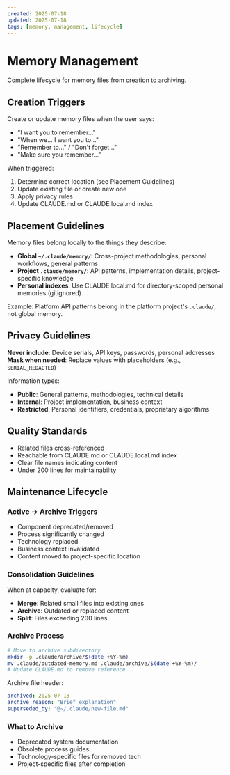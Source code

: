```yaml
---
created: 2025-07-18
updated: 2025-07-18
tags: [memory, management, lifecycle]
---
```


# Memory Management

Complete lifecycle for memory files from creation to archiving.

## Creation Triggers

Create or update memory files when the user says:

- "I want you to remember..."
- "When we... I want you to..."
- "Remember to..." / "Don't forget..."
- "Make sure you remember..."

When triggered:

1. Determine correct location (see Placement Guidelines)
2. Update existing file or create new one
3. Apply privacy rules
4. Update CLAUDE.md or CLAUDE.local.md index

## Placement Guidelines

Memory files belong locally to the things they describe:

- **Global `~/.claude/memory/`**: Cross-project methodologies, personal workflows, general patterns
- **Project `.claude/memory/`**: API patterns, implementation details, project-specific knowledge
- **Personal indexes**: Use CLAUDE.local.md for directory-scoped personal memories (gitignored)

Example: Platform API patterns belong in the platform project's `.claude/`, not global memory.

## Privacy Guidelines

**Never include**: Device serials, API keys, passwords, personal addresses  
**Mask when needed**: Replace values with placeholders (e.g., `SERIAL_REDACTED`)

Information types:

- **Public**: General patterns, methodologies, technical details
- **Internal**: Project implementation, business context
- **Restricted**: Personal identifiers, credentials, proprietary algorithms

## Quality Standards

- Related files cross-referenced
- Reachable from CLAUDE.md or CLAUDE.local.md index
- Clear file names indicating content
- Under 200 lines for maintainability

## Maintenance Lifecycle

### Active → Archive Triggers

- Component deprecated/removed
- Process significantly changed
- Technology replaced
- Business context invalidated
- Content moved to project-specific location

### Consolidation Guidelines

When at capacity, evaluate for:

- **Merge**: Related small files into existing ones
- **Archive**: Outdated or replaced content
- **Split**: Files exceeding 200 lines

### Archive Process

```bash
# Move to archive subdirectory
mkdir -p .claude/archive/$(date +%Y-%m)
mv .claude/outdated-memory.md .claude/archive/$(date +%Y-%m)/
# Update CLAUDE.md to remove reference
```

Archive file header:

```yaml
archived: 2025-07-18
archive_reason: "Brief explanation"
superseded_by: "@~/.claude/new-file.md"
```

### What to Archive

- Deprecated system documentation
- Obsolete process guides
- Technology-specific files for removed tech
- Project-specific files after completion
